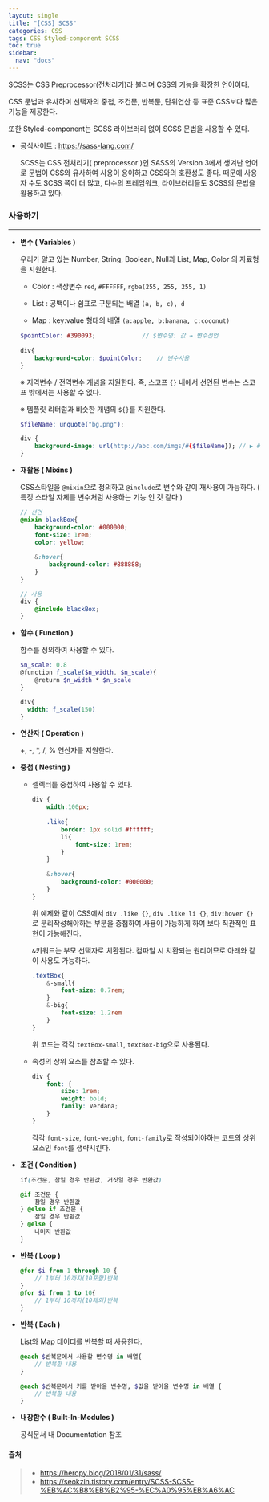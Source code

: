 ```yaml
---
layout: single
title: "[CSS] SCSS"
categories: CSS
tags: CSS Styled-component SCSS
toc: true
sidebar:
  nav: "docs"
---
```


SCSS는 CSS Preprocessor(전처리기)라 불리며 CSS의 기능을 확장한 언어이다.

CSS 문법과 유사하며 선택자의 중첩, 조건문, 반복문, 단위연산 등 표준 CSS보다 많은 기능을 제공한다.

또한 Styled-component는 SCSS 라이브러리 없이 SCSS 문법을 사용할 수 있다.

- 공식사이트 : https://sass-lang.com/

  SCSS는 CSS 전처리기( preprocessor )인 SASS의 Version 3에서 생겨난 언어로 문법이 CSS와 유사하여 사용이 용이하고 CSS와의 호환성도 좋다. 때문에 사용자 수도 SCSS 쪽이 더 많고, 다수의 프레임워크, 라이브러리들도 SCSS의 문법을 활용하고 있다.



### 사용하기

---

- **변수 ( Variables )**

  우리가 알고 있는 Number, String, Boolean, Null과  List, Map, Color 의 자료형을 지원한다. 

  - Color :  색상변수 `red`, `#FFFFFF`, `rgba(255, 255, 255, 1)`

  - List : 공백이나 쉼표로 구분되는 배열 `(a, b, c), d`
  - Map : key:value 형태의 배열 `(a:apple, b:banana, c:coconut)`

  ```scss
  $pointColor: #390093;				// $변수명: 값 → 변수선언
   
  div{
      background-color: $pointColor;	// 변수사용
  }
  ```

  ※ 지역변수 / 전역변수 개념을 지원한다. 즉, 스코프 `{}` 내에서 선언된 변수는 스코프 밖에서는 사용할 수 없다.

  ※ 템플릿 리터럴과 비슷한 개념의 `${}`를 지원한다.
  ```scss
  $fileName: unquote("bg.png");
  
  div {
      background-image: url(http://abc.com/imgs/#{$fileName}); // ▶ #{$fileName} 부분이 bg.png로 치환된다.
  }
  ```

  

- **재활용 ( Mixins )**

  CSS스타일을 `@mixin`으로 정의하고 `@include`로 변수와 같이 재사용이 가능하다. ( 특정 스타일 자체를 변수처럼 사용하는 기능 인 것 같다 )

  ```scss
  // 선언
  @mixin blackBox{
      background-color: #000000;
      font-size: 1rem;
      color: yellow;
      
      &:hover{
          background-color: #888888;    
      }
  }
  
  // 사용
  div {
      @include blackBox;
  }
  ```



- **함수 ( Function )**

  함수를 정의하여 사용할 수 있다.

  ```scss
  $n_scale: 0.8
  @function f_scale($n_width, $n_scale){
      @return $n_width * $n_scale
  }
  
  div{
  	width: f_scale(150)
  }
  ```

  

- **연산자 ( Operation )**

  +, -, *, /, % 연산자를 지원한다.

  

- **중첩 ( Nesting )**

  - 셀렉터를 중첩하여 사용할 수 있다.

    ```scss
    div {
        width:100px;
            
        .like{	
            border: 1px solid #ffffff;
            li{
            	font-size: 1rem;
        	}
        }
        
        &:hover{	
            background-color: #000000;
        }
    }
    ```

    위 예제와 같이 CSS에서 `div .like {}`, `div .like li {}`, `div:hover {}` 로 분리작성해야하는 부분을 중첩하여 사용이 가능하게 하여 보다 직관적인 표현이 가능해진다.

    `&`키워드는 부모 선택자로 치환된다. 컴파일 시 치환되는 원리이므로 아래와 같이 사용도 가능하다.

    ```scss
    .textBox{
        &-small{
            font-size: 0.7rem;
        }
        &-big{
            font-size: 1.2rem
        }
    }
    ```

    위 코드는 각각 `textBox-small`, `textBox-big`으로 사용된다.

    

  - 속성의 상위 요소를 참조할 수 있다.

    ```scss
    div {
        font: {
            size: 1rem;
            weight: bold;
            family: Verdana;
        }
    }
    ```

    각각 `font-size`, `font-weight`, `font-family`로 작성되어야하는 코드의 상위요소인 `font`를 생략시킨다.

  

- **조건 ( Condition )** 

  ```scss
  if(조건문, 참일 경우 반환값, 거짓일 경우 반환값)
  ```

  ```scss
  @if 조건문 {
      참일 경우 반환값
  } @else if 조건문 {
      참일 경우 반환값
  } @else {
      나머지 반환값
  }
  ```



- **반복 ( Loop )**

  ```scss
  @for $i from 1 through 10 {
      // 1부터 10까지(10포함)반복
  }
  @for $i from 1 to 10{
      // 1부터 10까지(10제외)반복
  }
  ```



- **반복 ( Each )**

  List와 Map 데이터를 반복할 때 사용한다.

  ```scss
  @each $반복문에서 사용할 변수명 in 배열{
      // 반복할 내용
  }
  
  @each $반복문에서 키를 받아올 변수명, $값을 받아올 변수명 in 배열 {
      // 반복할 내용
  }
  ```

  

- **내장함수 ( Built-In-Modules )**

  공식문서 내 Documentation 참조



#### 출처

> - https://heropy.blog/2018/01/31/sass/
> - https://seokzin.tistory.com/entry/SCSS-SCSS-%EB%AC%B8%EB%B2%95-%EC%A0%95%EB%A6%AC



#### 